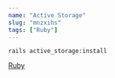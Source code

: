 ```yaml
---
name: "Active Storage"
slug: "mnzxihs"
tags: ["Ruby"]
---
```


```
rails active_storage:install
```

[Ruby](https://hackersheet.com/lbbxcpx/sheets/putgewh)


